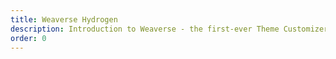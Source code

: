 ```yaml
---
title: Weaverse Hydrogen
description: Introduction to Weaverse - the first-ever Theme Customizer & CMS for Shopify Hydrogen.
order: 0
---
```

